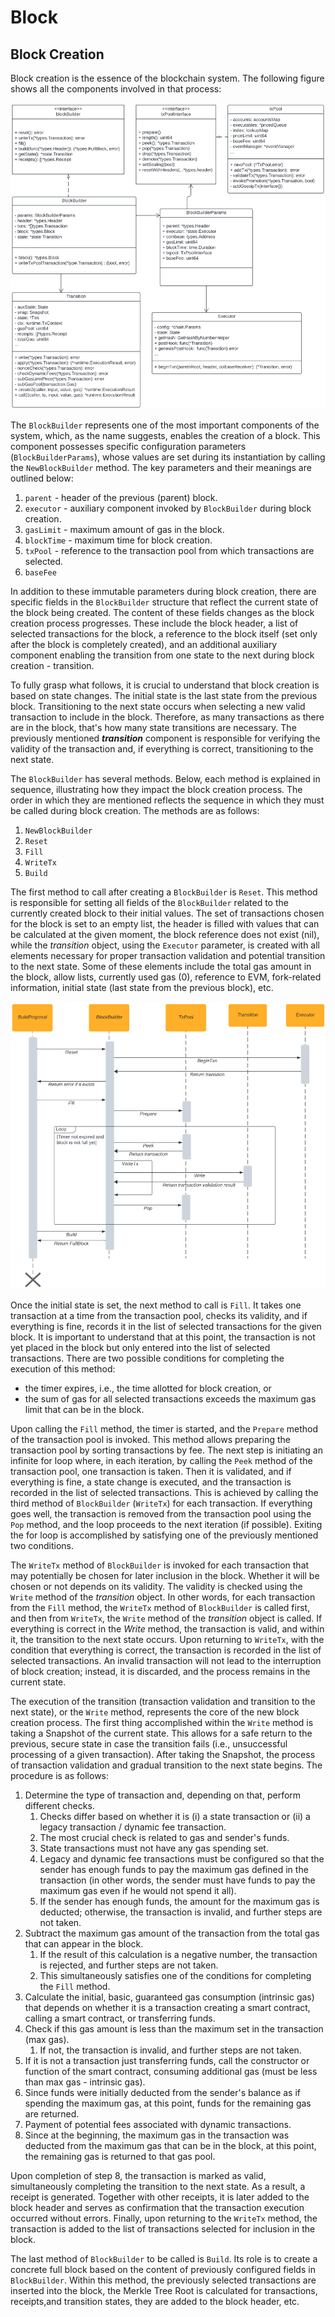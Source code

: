 # Block

## Block Creation

Block creation is the essence of the blockchain system. The following figure shows all the components involved in that process:

![Figure 2 - Elements of the Block Creation Process](../../.gitbook/assets/0.png)

The `BlockBuilder` represents one of the most important components of the system, which, as the name suggests, enables the creation of a block. This component possesses specific configuration parameters (`BlockBuilderParams`), whose values are set during its instantiation by calling the `NewBlockBuilder` method. The key parameters and their meanings are outlined below:

1. `parent` - header of the previous (parent) block.
2. `executor` - auxiliary component invoked by `BlockBuilder` during block creation.
3. `gasLimit` - maximum amount of gas in the block.
4. `blockTime` - maximum time for block creation.
5. `txPool` - reference to the transaction pool from which transactions are selected.
6. `baseFee`

In addition to these immutable parameters during block creation, there are specific fields in the `BlockBuilder` structure that reflect the current state of the block being created. The content of these fields changes as the block creation process progresses. These include the block header, a list of selected transactions for the block, a reference to the block itself (set only after the block is completely created), and an additional auxiliary component enabling the transition from one state to the next during block creation - transition.

To fully grasp what follows, it is crucial to understand that block creation is based on state changes. The initial state is the last state from the previous block. Transitioning to the next state occurs when selecting a new valid transaction to include in the block. Therefore, as many transactions as there are in the block, that's how many state transitions are necessary. The previously mentioned _**transition**_ component is responsible for verifying the validity of the transaction and, if everything is correct, transitioning to the next state.

The `BlockBuilder` has several methods. Below, each method is explained in sequence, illustrating how they impact the block creation process. The order in which they are mentioned reflects the sequence in which they must be called during block creation. The methods are as follows:

1. `NewBlockBuilder`
2. `Reset`
3. `Fill`
4. `WriteTx`
5. `Build`

The first method to call after creating a `BlockBuilder` is `Reset`. This method is responsible for setting all fields of the `BlockBuilder` related to the currently created block to their initial values. The set of transactions chosen for the block is set to an empty list, the header is filled with values that can be calculated at the given moment, the block reference does not exist (nil), while the _transition_ object, using the `Executor` parameter, is created with all elements necessary for proper transaction validation and potential transition to the next state. Some of these elements include the total gas amount in the block, allow lists, currently used gas (0), reference to EVM, fork-related information, initial state (last state from the previous block), etc.

![Figure 2 - Sequence Diagram of Block Creation](../../.gitbook/assets/1.png)

Once the initial state is set, the next method to call is `Fill`. It takes one transaction at a time from the transaction pool, checks its validity, and if everything is fine, records it in the list of selected transactions for the given block. It is important to understand that at this point, the transaction is not yet placed in the block but only entered into the list of selected transactions. There are two possible conditions for completing the execution of this method:&#x20;

* the timer expires, i.e., the time allotted for block creation, or&#x20;
* the sum of gas for all selected transactions exceeds the maximum gas limit that can be in the block.&#x20;

Upon calling the `Fill` method, the timer is started, and the `Prepare` method of the transaction pool is invoked. This method allows preparing the transaction pool by sorting transactions by fee. The next step is initiating an infinite for loop where, in each iteration, by calling the `Peek` method of the transaction pool, one transaction is taken. Then it is validated, and if everything is fine, a state change is executed, and the transaction is recorded in the list of selected transactions. This is achieved by calling the third method of `BlockBuilder` (`WriteTx`) for each transaction. If everything goes well, the transaction is removed from the transaction pool using the `Pop` method, and the loop proceeds to the next iteration (if possible). Exiting the for loop is accomplished by satisfying one of the previously mentioned two conditions.

The `WriteTx` method of `BlockBuilder` is invoked for each transaction that may potentially be chosen for later inclusion in the block. Whether it will be chosen or not depends on its validity. The validity is checked using the `Write` method of the _transition_ object. In other words, for each transaction from the `Fill` method, the `WriteTx` method of `BlockBuilder` is called first, and then from `WriteTx`, the `Write` method of the _transition_ object is called. If everything is correct in the _Write_ method, the transaction is valid, and within it, the transition to the next state occurs. Upon returning to `WriteTx`, with the condition that everything is correct, the transaction is recorded in the list of selected transactions. An invalid transaction will not lead to the interruption of block creation; instead, it is discarded, and the process remains in the current state.

The execution of the transition (transaction validation and transition to the next state), or the `Write` method, represents the core of the new block creation process. The first thing accomplished within the `Write` method is taking a Snapshot of the current state. This allows for a safe return to the previous, secure state in case the transition fails (i.e., unsuccessful processing of a given transaction). After taking the Snapshot, the process of transaction validation and gradual transition to the next state begins. The procedure is as follows:

1. Determine the type of transaction and, depending on that, perform different checks.&#x20;
   1. Checks differ based on whether it is (i) a state transaction or (ii) a legacy transaction / dynamic fee transaction.&#x20;
   2. The most crucial check is related to gas and sender's funds.&#x20;
   3. State transactions must not have any gas spending set.&#x20;
   4. Legacy and dynamic fee transactions must be configured so that the sender has enough funds to pay the maximum gas defined in the transaction (in other words, the sender must have funds to pay the maximum gas even if he would not spend it all).&#x20;
   5. If the sender has enough funds, the amount for the maximum gas is deducted; otherwise, the transaction is invalid, and further steps are not taken.
2. Subtract the maximum gas amount of the transaction from the total gas that can appear in the block.&#x20;
   1. If the result of this calculation is a negative number, the transaction is rejected, and further steps are not taken.&#x20;
   2. This simultaneously satisfies one of the conditions for completing the `Fill` method.
3. Calculate the initial, basic, guaranteed gas consumption (intrinsic gas) that depends on whether it is a transaction creating a smart contract, calling a smart contract, or transferring funds.
4. Check if this gas amount is less than the maximum set in the transaction (max gas).&#x20;
   1. If not, the transaction is invalid, and further steps are not taken.
5. If it is not a transaction just transferring funds, call the constructor or function of the smart contract, consuming additional gas (must be less than max gas - intrinsic gas).
6. Since funds were initially deducted from the sender's balance as if spending the maximum gas, at this point, funds for the remaining gas are returned.
7. Payment of potential fees associated with dynamic transactions.
8. Since at the beginning, the maximum gas in the transaction was deducted from the maximum gas that can be in the block, at this point, the remaining gas is returned to that gas pool.

Upon completion of step 8, the transaction is marked as valid, simultaneously completing the transition to the next state. As a result, a receipt is generated. Together with other receipts, it is later added to the block header and serves as confirmation that the transaction execution occurred without errors. Finally, upon returning to the `WriteTx` method, the transaction is added to the list of transactions selected for inclusion in the block.

The last method of `BlockBuilder` to be called is `Build`. Its role is to create a concrete full block based on the content of previously configured fields in `BlockBuilder`. Within this method, the previously selected transactions are inserted into the block, the Merkle Tree Root is calculated for transactions, receipts,and transition states, they are added to the block header, etc.

